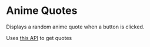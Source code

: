 # Anime Quotes
Displays a random anime quote when a button is clicked.


Uses [this API](https://animechan.vercel.app/) to get quotes